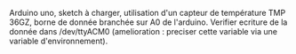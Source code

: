 Arduino uno, sketch à charger, utilisation d'un capteur de température TMP 36GZ, borne de donnée branchée sur A0 de l'arduino.
Verifier ecriture de la donnée dans /dev/ttyACM0 (amelioration : preciser cette variable via une variable d'environnement).